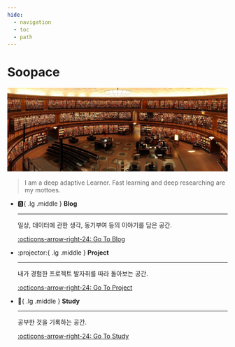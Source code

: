 ```yaml
---
hide:
  - navigation
  - toc
  - path
---
```


# Soopace

![Cover](img/library.jpg)

> I am a deep adaptive Learner. Fast learning and deep researching are my mottoes.

<div class="grid cards" markdown>

-   :b:{ .lg .middle } __Blog__

    ---

    일상, 데이터에 관한 생각, 동기부여 등의 이야기를 담은 공간.

    [:octicons-arrow-right-24: Go To Blog](./blog)

-   :projector:{ .lg .middle } __Project__

    ---

    내가 경험한 프로젝트 발자취를 따라 돌아보는 공간.

    [:octicons-arrow-right-24: Go To Project](./project)

-   :blue_book:{ .lg .middle } __Study__

    ---

    공부한 것을 기록하는 공간.

    [:octicons-arrow-right-24: Go To Study](./study)

</div>